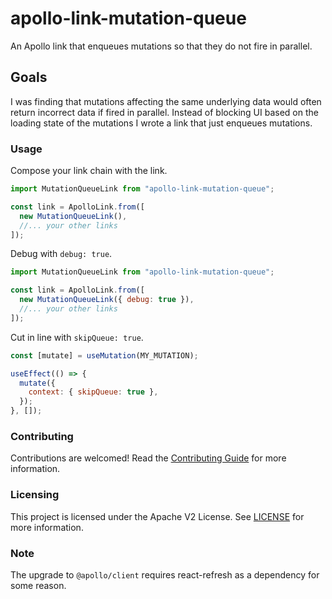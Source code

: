 # apollo-link-mutation-queue

An Apollo link that enqueues mutations so that they do not fire in parallel.

## Goals

I was finding that mutations affecting the same underlying data would often
return incorrect data if fired in parallel. Instead of blocking UI based on the
loading state of the mutations I wrote a link that just enqueues mutations.

### Usage

Compose your link chain with the link.

```js
import MutationQueueLink from "apollo-link-mutation-queue";

const link = ApolloLink.from([
  new MutationQueueLink(),
  //... your other links
]);
```

Debug with `debug: true`.

```js
import MutationQueueLink from "apollo-link-mutation-queue";

const link = ApolloLink.from([
  new MutationQueueLink({ debug: true }),
  //... your other links
]);
```

Cut in line with `skipQueue: true`.

```js
const [mutate] = useMutation(MY_MUTATION);

useEffect(() => {
  mutate({
    context: { skipQueue: true },
  });
}, []);
```

### Contributing

Contributions are welcomed! Read the [Contributing Guide](./.github/CONTRIBUTING.md) for more information.

### Licensing

This project is licensed under the Apache V2 License. See [LICENSE](LICENSE) for more information.

### Note

The upgrade to `@apollo/client` requires react-refresh as a dependency for some reason.
